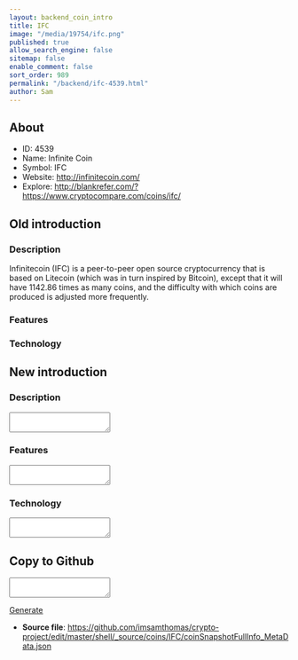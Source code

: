 ```yaml
---
layout: backend_coin_intro
title: IFC
image: "/media/19754/ifc.png"
published: true
allow_search_engine: false
sitemap: false
enable_comment: false
sort_order: 989
permalink: "/backend/ifc-4539.html"
author: Sam
---
```


## About

- ID: 4539
- Name: Infinite Coin
- Symbol: IFC
- Website: http://infinitecoin.com/
- Explore: http://blankrefer.com/?https://www.cryptocompare.com/coins/ifc/


## Old introduction

### Description

<p>Infinitecoin (IFC) is a peer-to-peer open source cryptocurrency that is based on Litecoin (which was in turn inspired by Bitcoin), except that it will have 1142.86 times as many coins, and the difficulty with which coins are produced is adjusted more frequently.</p>

### Features


### Technology




## New introduction


### Description
<textarea id="meta_description" name="description"></textarea>

### Features
<textarea id="meta_features" name="features"></textarea>

### Technology
<textarea id="meta_technology" name="technology"></textarea>


## Copy to Github

<textarea id="coinsnapshotfullinfo_metadata"></textarea>

<a href="#gen" onclick="generateMetaDatJson()">Generate</a>

- **Source file**: <a href="https://github.com/imsamthomas/crypto-project/edit/master/shell/_source/coins/IFC/coinSnapshotFullInfo_MetaData.json">https://github.com/imsamthomas/crypto-project/edit/master/shell/_source/coins/IFC/coinSnapshotFullInfo_MetaData.json</a>

